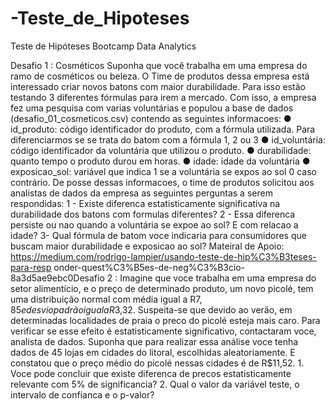 # -Teste_de_Hipoteses
Teste de Hipóteses Bootcamp Data Analytics

Desafio 1 : Cosméticos Suponha que você trabalha em uma empresa do ramo de cosméticos ou beleza. O Time de produtos dessa empresa está interessado criar novos batons com maior durabilidade. Para isso estão testando 3 diferentes fórmulas para irem a mercado. Com isso, a empresa fez uma pesquisa com varias voluntárias e populou a base de dados (desafio_01_cosmeticos.csv)  contendo as seguintes informacoes: ● id_produto: código identificador do produto, com a fórmula utilizada. Para diferenciarmos se se trata do batom com a fórmula 1, 2 ou 3 ● id_voluntária: código identificador da voluntária que utilizou o produto. ● durabilidade: quanto tempo o produto durou em horas. ● idade: idade da voluntária ● exposicao_sol: variável que indica 1 se a voluntária se expos ao sol 0 caso contrário. De posse dessas informacoes, o time de produtos solicitou aos analistas de dados da empresa as seguintes perguntas a serem respondidas: 1 - Existe diferenca estatisticamente significativa na durabilidade dos batons com formulas diferentes? 2 - Essa diferenca persiste ou nao quando a voluntária se expoe ao sol?  E com relacao a idade? 3- Qual fórmula de batom voce indicaria para consumidores que buscam maior durabilidade e exposicao ao sol? Mateiral de Apoio: https://medium.com/rodrigo-lampier/usando-teste-de-hip%C3%B3teses-para-resp onder-quest%C3%B5es-de-neg%C3%B3cio-8a3d5ae9ebc0Desafio 2 : Imagine que voce trabalha em uma empresa do setor alimentício, e o preço de determinado produto, um novo picolé, tem uma distribuição normal com média igual a R$7,85 e desvio padrão igual a R$3,32.  Suspeita-se que devido ao verão, em determinadas localidades de praia o preco do picolé esteja mais caro. Para verificar se esse efeito é estatisticamente significativo, contactaram voce, analista de dados. Suponha que para realizar essa análise voce tenha dados de 45 lojas em cidades do litoral, escolhidas aleatoriamente. E constatou que o preço médio do picolé nessas cidades é de R$11,52. 1. Voce pode concluir que existe diferenca de precos estatisticamente relevante com 5% de significancia? 2. Qual o valor da variável teste, o intervalo de confianca e o p-valor?
